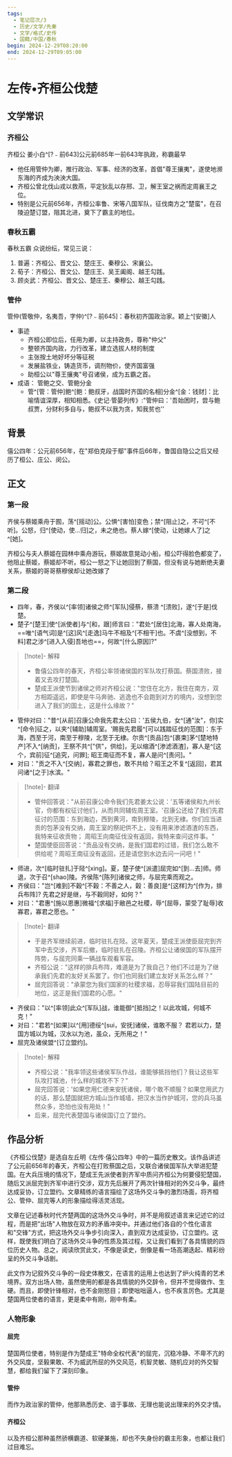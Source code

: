 ```yaml
---
tags:
  - 笔记层次/3
  - 历史/文学/先秦
  - 文学/格式/史传
  - 国籍/中国/春秋
begin: 2024-12-29T08:20:00
end: 2024-12-29T09:05:00
---
```



# 左传•齐桓公伐楚
## 文学常识
### 齐桓公
齐桓公 姜小白^[?﹣前643]公元前685年一前643年执政，称霸最早
- 他任用管仲为卿，推行政治、军事、经济的改革，首倡"尊王攘夷"，遂使地濒东海的齐成为泱泱大国。
- 齐桓公曾北伐山戎以救燕，平定狄乱以存邢、卫，解王室之祸而定周襄王之位。
- 特别是公元前656年，齐桓公率鲁、宋等八国军队，征伐南方之"楚蛮"，在召陵迫楚订盟，阻其北进，奠下了霸主的地位。

### 春秋五霸
春秋五霸 众说纷纭，常见三说： 
1. 普遍：齐桓公、晋文公、楚庄王、秦穆公、宋襄公。
2. 荀子：齐桓公、晋文公、楚庄王、吴王阖阁、越王勾践。
3. 顾炎武：齐桓公、晋文公、楚庄王、秦穆公、越王勾践。


### 管仲

管仲(管敬仲，名夷吾，字仲)^[?﹣前645]：春秋初齐国政治家。颖上^[安徽]人
- 事迹
	- 齐桓公即位后，任用为卿，以主持政务，尊称"仲父"
	- 整顿齐国内政，力行改革，建立选拔人材的制度
	- 主张按土地好坏分等征税
	- 发展盐铁业，铸造货币，调剂物价，使齐国富强
	- 助桓公以"尊王攘夷"号召诸侯，成为五霸之首。
- 成语： 管鲍之交、管鲍分金
	- 管^[管：管仲]鲍^[鲍：鲍叔牙，战国时齐国的名相]分金^[金：钱财]：比喻情谊深厚，相知相悉。《史记·管晏列传》:"管仲曰：'吾始困时，尝与鲍叔贾，分财利多自与，鲍叔不以我为贪，知我贫也''

## 背景

僖公四年：公元前656年，在"郑伯克段于鄢"事件后66年，鲁国自隐公之后又经历了桓公、庄公、闵公。

## 正文

### 第一段

齐侯与蔡姬乘舟于囿，荡^[摇动]公。公惧^[害怕]变色；禁^[阻止]之，不可^[不听]。公怒，归^[使动，使…归]之，未之绝也。蔡人嫁^[使动，让她嫁人了]之^[她]。

齐桓公与夫人蔡姬在园林中乘舟游玩，蔡姬故意晃动小船，桓公吓得脸色都变了，他阻止蔡姬，蔡姬却不听。桓公一怒之下让她回到了蔡国，但没有说与她断绝夫妻关系，蔡姬的哥哥蔡穆侯却让她改嫁了

### 第二段

- 四年，春，齐侯以^[率领]诸侯之师^[军队]侵蔡，蔡溃 ^[溃败]，遂^[于是]伐楚。
- 楚子^[楚王]使^[派使者]与^[和，跟]师言曰："君处^[居住]北海，寡人处南海，==唯^[语气词]是^[这]风^[走逸]马牛不相及^[不相干]也。不虞^[没想到，不料]君之涉^[进入入侵]吾地也==，何故^[什么原因]?"

> [!note]- 解释
> - 鲁僖公四年的春天，齐桓公率领诸侯国的军队攻打蔡国。蔡国溃败，接着又去攻打楚国。
> - 楚成王派使节到诸侯之师对齐桓公说："您住在北方，我住在南方，双方相距遥远，即使是牛马奔驰、逃逸也不会跑到对方的境内，没想到您进入了我们的国土，这是什么缘故？"

- 管仲对曰："昔^[从前]召康公命我先君太公曰：'五侯九伯，女^[通"汝"，你]实^[命令]征之，以夹^[辅助]辅周室。'赐我先君履^[可以践踏征伐的范围]：东于海，西至于河，南至于穆陵，北至于无棣。尔贡^[贡品]包^[裹束]茅^[楚地特产]不入^[纳贡]，王祭不共^["供"，供给]，无以缩酒^[渗滤酒渣]，寡人是^[这个，宾前]征^[追究，问罪]; 昭王南征而不复，寡人是问^[责问]。"
- 对曰："贡之不入^[交纳]，寡君之罪也，敢不共给？昭王之不复^[返回]，君其问诸^[之于]水滨。"

> [!note]- 翻译
> - 管仲回答说："从前召康公命令我们先君姜太公说：'五等诸侯和九州长官，你都有权征讨他们，从而共同辅佐周王室。'召康公还给了我们先君征讨的范围：东到海边，西到黄河，南到穆陵，北到无棣。你们应当进贡的包茅没有交纳，周王室的祭祀供不上，没有用来渗滤酒渣的东西，我特来征收贡物； 周昭王向南征伐没有返回，我特来查问这件事。"
> - 楚国使臣回答说："贡品没有交纳，是我们国君的过错，我们怎么敢不供给呢？周昭王南征没有返回，还是请您到水边去问一问吧！"

- 师进，次^[临时驻扎]于陉^[xing]。夏，楚子使^[派遣]屈完如^[到…去]师。师退，次于召^[shao]陵。齐侯陈^[陈列]诸侯之师，与屈完乘而观之。
- 齐侯曰："岂^[难到]不穀^[不榖：不善之人，榖：善良]是^[这样]为^[作为，排兵布阵]? 先君之好是继，与不穀同好，如何？" 
- 对曰："君惠^[施以恩惠]微福^[求福]于敝邑之社稷，辱^[屈辱，蒙受了耻辱]收寡君，寡君之愿也。"

> [!note]- 翻译
> - 于是齐军继续前进，临时驻扎在陉。这年夏天，楚成王派使臣屈完到齐军中去交涉，齐军后撤，临时驻扎在召陵。齐桓公让诸侯国的军队摆开阵势，与屈完同乘一辆战车观看军容。
> - 齐桓公说："这样的排兵布阵，难道是为了我自己？他们不过是为了继承我们先君的友好关系罢了。你们也同我们建立友好关系怎么样？"
> - 屈完回答说："承蒙您为我们国家的社稷求福，忍辱容我们国陆目前的地位，这正是我们国君的心愿。"

- 齐侯曰："以^[率领]此众^[军队]战，谁能御^[抵挡]之！以此攻城，何城不克！"
- 对曰："君若^[如果]以^[用]德绥^[sui，安抚]诸侯，谁敢不服？ 君若以力，楚国方城以为城，汉水以为池，虽众，无所用之！"
- 屈完及诸侯盟^[订立盟约]。

> [!note]- 解释
> - 齐桓公说："我率领这些诸侯军队作战，谁能够抵挡他们？我让这些军队攻打城池，什么样的城攻不下？"
> - 屈完回答说：'如果您用仁德来安抚诸侯，哪个敢不顺服？如果您用武力的话，那么楚国就把方城山当作城墙，把汉水当作护城河，您的兵马虽然众多，恐怕也没有用处！"
> - 后来，屈完代表楚国与诸侯国订立了盟约。


## 作品分析

《齐桓公伐楚》是选自左丘明《左传·僖公四年》中的一篇历史散文。该作品讲述了公元前656年的春天，齐桓公在打败蔡国之后，又联合诸侯国军队大举进犯楚国。在大兵压境的情况下，楚成王先派使者到齐军中质问齐桓公为何要侵犯楚国，随后又派屈完到齐军中进行交涉，双方先后展开了两次针锋相对的外交斗争，最终达成妥协，订立盟约。文章精练的语言描绘了这场外交斗争的激烈场面，将齐桓公、管仲、屈完等人的形象描绘得活灵活现。

文章在记述春秋时代齐楚两国的这场外交斗争时，并不是用叙述语言来记述它的过程，而是把"出场"人物放在双方的矛盾冲突中。并通过他们各自的个性化语言和"交锋"方式，把这场外交斗争步引向深入，直到双方达成妥协，订立盟约。这样，既使我们明白了这场外交斗争的性质及其过程，又让我们看到了各具情貌的四位历史人物。总之，阅读欣赏此文，不像是读史，倒像是看一场高潮迭起、精彩纷呈的外交斗争话剧。

此文作为记叙外交斗争的一段史体散文，在语言的运用上也达到了炉火纯青的艺术境界。双方出场人物，虽然使用的都是各具情貌的外交辞令，但并不觉得做作、生硬。而且，即使针锋相对，也不金刚怒目；即使咄咄逼人，也不疾言厉色。尤其是楚国两位使者的语言，更是柔中有刚，刚中有柔。

### 人物形象
#### 屈完
楚国两位使者，特别是作为楚成王"特命全权代表"的屈完，沉稳冷静、不卑不亢的外交风度，坚毅果敢、不为威武所屈的外交风范，机智灵敏、随机应对的外交智慧，都给我们留下了深刻印象。
#### 管仲 
而作为政治家的管仲，他那熟悉历史、谙于事故、无理也能说出理来的外交才情。
#### 齐桓公
以及齐桓公那种虽然骄横霸道、软硬兼施，却也不失身份的霸主形象，也都让我们过目难忘。

